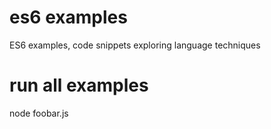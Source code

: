 # es6 examples
ES6 examples, code snippets exploring language techniques
# run all examples
node foobar.js
